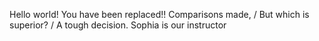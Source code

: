 Hello world!
You have been replaced!!
Comparisons made, / But which is superior? / A tough decision.
Sophia is our instructor
